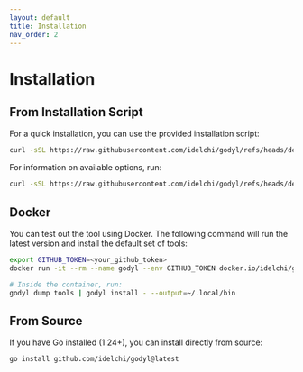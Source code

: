 ```yaml
---
layout: default
title: Installation
nav_order: 2
---
```


# Installation

## From Installation Script

For a quick installation, you can use the provided installation script:

```sh
curl -sSL https://raw.githubusercontent.com/idelchi/godyl/refs/heads/dev/install.sh | sh -s -- -d ~/.local/bin
```

For information on available options, run:

```sh
curl -sSL https://raw.githubusercontent.com/idelchi/godyl/refs/heads/dev/install.sh | sh -s -- -h
```

## Docker

You can test out the tool using Docker. The following command will run the latest version and install the default set of tools:

```sh
export GITHUB_TOKEN=<your_github_token>
docker run -it --rm --name godyl --env GITHUB_TOKEN docker.io/idelchi/godyl:dev

# Inside the container, run:
godyl dump tools | godyl install - --output=~/.local/bin
```

## From Source

If you have Go installed (1.24+), you can install directly from source:

```sh
go install github.com/idelchi/godyl@latest
```
